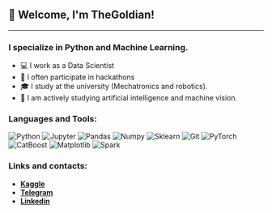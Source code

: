 ## 👋 Welcome, I'm TheGoldian!
---
### **I specialize in Python and Machine Learning.**

- 💻 I work as a Data Scientist
- 🎲 I often participate in hackathons 
- 🎓 I study at the university (Mechatronics and robotics).
- 👾 I am actively studying artificial intelligence and machine vision. 

### **Languages and Tools:**
![Python](https://img.shields.io/badge/-Python-1E1E1E??style=flat&logo=Python)
![Jupyter](https://img.shields.io/badge/-Jupyter-1E1E1E??style=flat&logo=Jupyter)
![Pandas](https://img.shields.io/badge/-Pandas-1E1E1E??style=flat&logo=pandas)
![Numpy](https://img.shields.io/badge/-Numpy-1E1E1E??style=flat&logo=numpy&logoColor=547FD2)
![Sklearn](https://img.shields.io/badge/-Sklearn-1E1E1E??style=flat&logo=scikit-learn)
![Git](https://img.shields.io/badge/-Git-1E1E1E??style=flat&logo=git)
![PyTorch](https://img.shields.io/badge/-Git-1E1E1E??style=flat&logo=pytorch)
![CatBoost](https://img.shields.io/badge/-Git-1E1E1E??style=flat&logo=catboost)
![Matplotlib](https://img.shields.io/badge/-Git-1E1E1E??style=flat&logo=matplotlib)
![Spark](https://img.shields.io/badge/-Git-1E1E1E??style=flat&logo=spark)


### **Links and contacts:**
+ [**Kaggle**](https://www.kaggle.com/goldian)
+ [**Telegram**](https://t.me/thegoldian)
+ [**Linkedin**](https://www.linkedin.com/in/thegoldian/)
